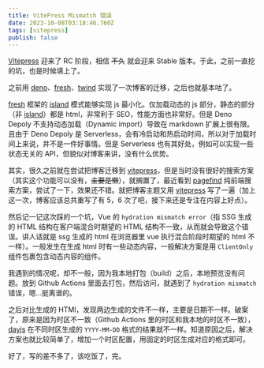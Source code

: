 ```yaml
---
title: VitePress Mismatch 错误
date: 2023-10-08T03:18:46.760Z
tags: [vitepress]
publish: false
---
```


[Vitepress] 迎来了 RC 阶段，相信 ~~不久~~ 就会迎来 Stable 版本。于此，之前一直挖的坑，也是时候填上了。

之前用 [deno]、[fresh]、[twind] 实现了一次博客的迁移，之后也就基本咕了。

[fresh] 框架的 [island][fresh-islands] 模式能够实现 js 最小化。仅加载动态的 js 部分，静态的部分（非 [island][fresh-islands]）都是 html，非常利于 SEO，性能方面也非常好。但是 Deno Depoly 不支持动态加载（Dynamic import）导致在 markdown 扩展上很有限。且由于 Deno Depoly 是 Serverless，会有冷启动和热启动时间，所以对于加载时间上来说，并不是一件好事情。但是 Serverless 也有其好处，例如可以实现一些状态无关的 API，但貌似对博客来讲，没有什么优势。

其实，很久之前就在尝试把博客迁移到 [vitepress]，但是当时没有很好的搜索方案（其实这个功能可以没有，~~主要是懒~~），就搁置了，最近看到 [pagefind] 纯前端搜索方案，尝试了一下，效果还不错。就把博客主题又用 [vitepress] 写了一遍（加上这一次，博客应该总共重写了有 5，6 次了吧，接下来还是专注在内容上好点）。

然后记一记这次踩的一个坑，Vue 的 `hydration mismatch error`（指 SSG 生成的 HTML 结构在客户端混合时期望的 HTML 结构不一致，从而就会导致这个错误。讲人话就是 ssg 生成的 html 在浏览器里 vue 执行混合阶段时期望的 html 不一样）。一般发生在生成 html 时有一些动态内容，一般解决方案是用 `ClientOnly` 组件包裹包含动态内容的组件。

我遇到的情况呢，却不一般，因为我本地打包（build）之后，本地预览没有问题。放到 Github Actions 里面去打包，然后访问，就遇到了 `hydration mismatch` 错误，嗯...挺离谱的。

之后对比生成的 HTMl，发现两边生成的文件不一样，主要是日期不一样。破案了，原来是因为时区不一致（Github Actions 里的时区和我本地的时区不一致），[dayjs] 在不同时区生成的 `YYYY-MM-DD` 格式的结果就不一样。知道原因之后，解决方案也就比较简单了，增加一个时区配置，用固定的时区生成对应的格式即可。

好了，写的差不多了，该吃饭了，完。

[dayjs]: https://day.js.org/
[pagefind]: https://pagefind.app/
[fresh-islands]: https://fresh.deno.dev/docs/concepts/islands
[vitepress]: https://vitepress.dev/
[deno]: https://deno.com/
[fresh]: https://deno.com/
[twind]: https://twind.dev/
